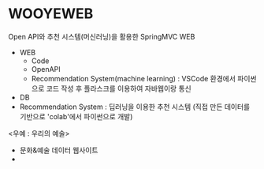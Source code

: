 # WOOYEWEB
Open API와 추천 시스템(머신러닝)을 활용한 SpringMVC WEB
* WEB
  - Code
  - OpenAPI
  - Recommendation System(machine learning) : VSCode 환경에서 파이썬으로 코드 작성 후 플라스크를 이용하여 자바웹이랑 통신
* DB
* Recommendation System : 딥러닝을 이용한 추천 시스템 (직접 만든 데이터를 기반으로 'colab'에서 파이썬으로 개발)

<우예 : 우리의 예술>
- 문화&예술 데이터 웹사이트
-
